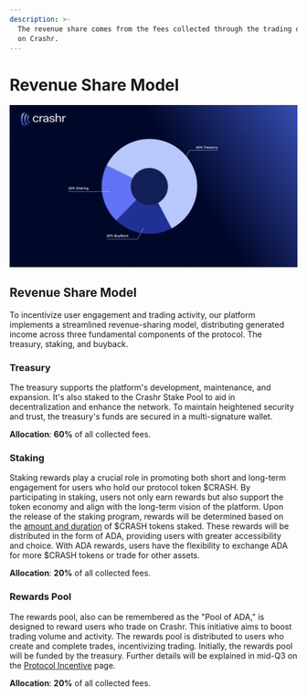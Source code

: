 ```yaml
---
description: >-
  The revenue share comes from the fees collected through the trading of assets
  on Crashr.
---
```


# Revenue Share Model

![Revenue Share Pie-Chart](/img/chart.png)

## Revenue Share Model

To incentivize user engagement and trading activity, our platform implements a streamlined revenue-sharing model, distributing generated income across three fundamental components of the protocol. The treasury, staking, and buyback. &#x20;

### Treasury

The treasury supports the platform's development, maintenance, and expansion. It's also staked to the Crashr Stake Pool to aid in decentralization and enhance the network. To maintain heightened security and trust, the treasury's funds are secured in a multi-signature wallet.

**Allocation**: **60%** of all collected fees.

### Staking

Staking rewards play a crucial role in promoting both short and long-term engagement for users who hold our protocol token $CRASH. By participating in staking, users not only earn rewards but also support the token economy and align with the long-term vision of the platform. Upon the release of the staking program, rewards will be determined based on the [amount and duration](docs/tokenomics/usdcrash-staking.md) of $CRASH tokens staked. These rewards will be distributed in the form of ADA, providing users with greater accessibility and choice. With ADA rewards, users have the flexibility to exchange ADA for more $CRASH tokens or trade for other assets.

**Allocation**: **20%** of all collected fees.

### Rewards Pool

The rewards pool, also can be remembered as the "Pool of ADA," is designed to reward users who trade on Crashr. This initiative aims to boost trading volume and activity. The rewards pool is distributed to users who create and complete trades, incentivizing trading. Initially, the rewards pool will be funded by the treasury. Further details will be explained in mid-Q3 on the [Protocol Incentive](docs/Protocol-Incentive.md) page.

**Allocation**: **20%** of all collected fees.
